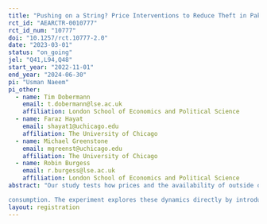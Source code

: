 ```yaml
---
title: "Pushing on a String? Price Interventions to Reduce Theft in Pakistan’s Power Sector"
rct_id: "AEARCTR-0010777"
rct_id_num: "10777"
doi: "10.1257/rct.10777-2.0"
date: "2023-03-01"
status: "on_going"
jel: "Q41,L94,Q48"
start_year: "2022-11-01"
end_year: "2024-06-30"
pi: "Usman Naeem"
pi_other:
  - name: Tim Dobermann
    email: t.dobermann@lse.ac.uk
    affiliation: London School of Economics and Political Science
  - name: Faraz Hayat
    email: shayat1@uchicago.edu
    affiliation: The University of Chicago
  - name: Michael Greenstone
    email: mgreenst@uchicago.edu
    affiliation: The University of Chicago
  - name: Robin Burgess
    email: r.burgess@lse.ac.uk
    affiliation: London School of Economics and Political Science
abstract: "Our study tests how prices and the availability of outside options like off-grid solar alter theft decisions in rural Pakistan. We begin by documenting Pakistan’s highly sophisticated electricity theft landscape. Despite growing government enforcement efforts, households in many areas still steal liberally. They demonstrate complex evasive behaviours such as running assets on different meters, bunching at key tariff thresholds while using illegal lines for excess consumption, or frequently switching between solar and illegal
consumption. The experiment explores these dynamics directly by introducing block-by-block subsidies to measure the price elasticities of demand and theft (unpaid bills and illegal connections). The introduction of block-by-block subsidies enables for more accurate estimation of demand elasticities compared to prevailing estimates that ignore the non-linear tariff structure. We also estimate a novel elasticity of electricity theft with respect to the price. By introducing subsidies, we change the set of relative prices between grid, solar, and illegal connections, enabling us to study the substitution dynamics between these competing technologies for accessing electricity. This study is a product of sustained collaboration with the Government of Pakistan over the past four years. They remain the primary stakeholder and facilitator of this research."
layout: registration
---
```


